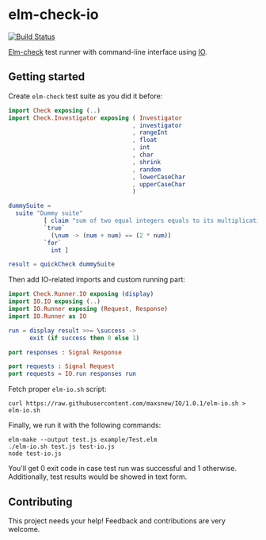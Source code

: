 # elm-check-io

[![Build Status](https://travis-ci.org/aluuu/elm-check-io.svg)](https://travis-ci.org/aluuu/elm-check-io)

[Elm-check](http://package.elm-lang.org/packages/TheSeamau5/elm-check/3.2.0) test runner with command-line interface using [IO](http://package.elm-lang.org/packages/maxsnew/IO/1.0.1).

## Getting started

Create `elm-check` test suite as you did it before:

```elm
import Check exposing (..)
import Check.Investigator exposing ( Investigator
                                   , investigator
                                   , rangeInt
                                   , float
                                   , int
                                   , char
                                   , shrink
                                   , random
                                   , lowerCaseChar
                                   , upperCaseChar
                                   )

dummySuite =
  suite "Dummy suite"
          [ claim "sum of two equal integers equals to its multiplication by 2"
          `true`
            (\num -> (num + num) == (2 * num))
          `for`
            int ]

result = quickCheck dummySuite
```

Then add IO-related imports and custom running part:

```elm
import Check.Runner.IO exposing (display)
import IO.IO exposing (..)
import IO.Runner exposing (Request, Response)
import IO.Runner as IO

run = display result >>= \success ->
      exit (if success then 0 else 1)

port responses : Signal Response

port requests : Signal Request
port requests = IO.run responses run
```

Fetch proper `elm-io.sh` script:

```shell
curl https://raw.githubusercontent.com/maxsnew/IO/1.0.1/elm-io.sh > elm-io.sh
```


Finally, we run it with the following commands:

```shell
elm-make --output test.js example/Test.elm
./elm-io.sh test.js test-io.js
node test-io.js
```

You'll get 0 exit code in case test run was successful and 1 otherwise. Additionally, test results would be showed in text form.

## Contributing

This project needs your help! Feedback and contributions are very welcome.

